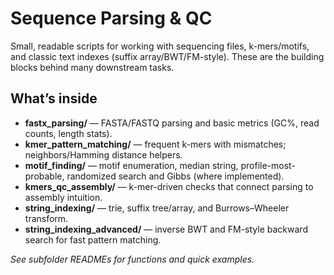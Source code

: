 # Sequence Parsing & QC

Small, readable scripts for working with sequencing files, k-mers/motifs, and classic text indexes (suffix array/BWT/FM-style). These are the building blocks behind many downstream tasks.

## What’s inside
- **fastx_parsing/** — FASTA/FASTQ parsing and basic metrics (GC%, read counts, length stats).
- **kmer_pattern_matching/** — frequent k-mers with mismatches; neighbors/Hamming distance helpers.
- **motif_finding/** — motif enumeration, median string, profile-most-probable, randomized search and Gibbs (where implemented).
- **kmers_qc_assembly/** — k-mer-driven checks that connect parsing to assembly intuition.
- **string_indexing/** — trie, suffix tree/array, and Burrows–Wheeler transform.
- **string_indexing_advanced/** — inverse BWT and FM-style backward search for fast pattern matching.

_See subfolder READMEs for functions and quick examples._
